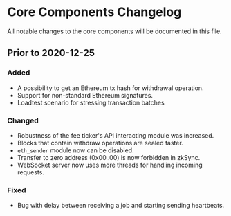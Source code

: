 # Core Components Changelog

All notable changes to the core components will be documented in this file.

## Prior to 2020-12-25

### Added

- A possibility to get an Ethereum tx hash for withdrawal operation.
- Support for non-standard Ethereum signatures.
- Loadtest scenario for stressing transaction batches

### Changed

- Robustness of the fee ticker's API interacting module was increased.
- Blocks that contain withdraw operations are sealed faster.
- `eth_sender` module now can be disabled.
- Transfer to zero address (0x00..00) is now forbidden in zkSync.
- WebSocket server now uses more threads for handling incoming requests.

### Fixed

- Bug with delay between receiving a job and starting sending heartbeats.
